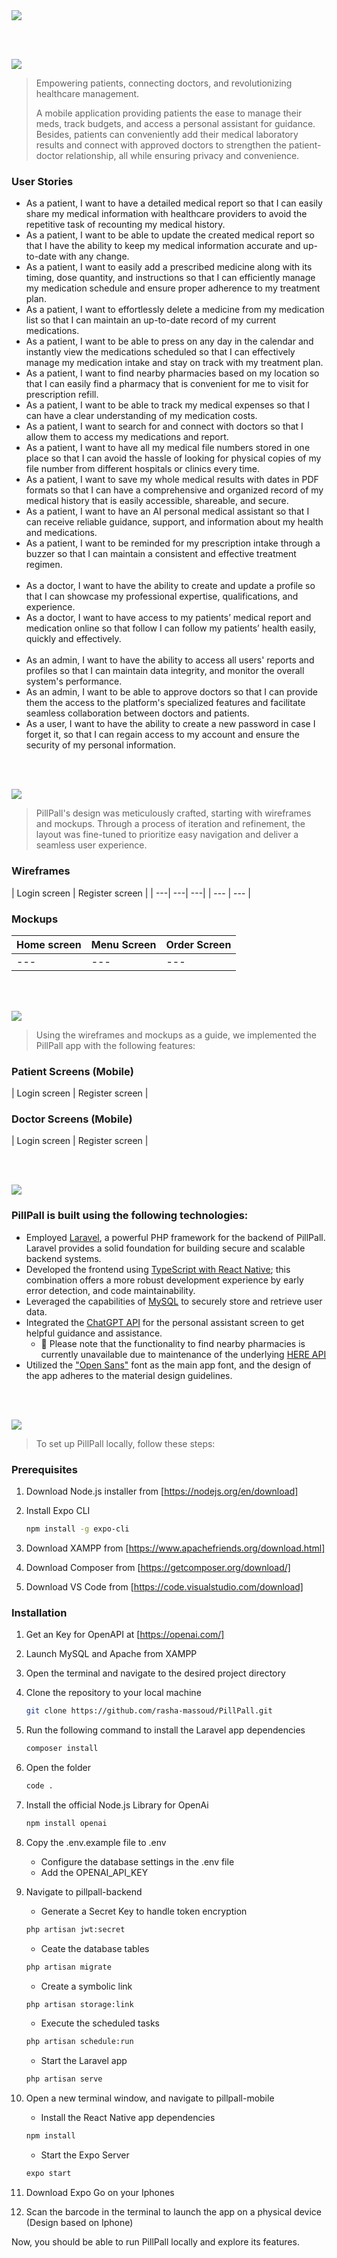 <img src="./readme/title1.svg"/>

<br><br>

<!-- project philosophy -->
<img src="./readme/title2.svg"/>

> Empowering patients, connecting doctors, and revolutionizing healthcare management.
>
>A mobile application providing patients the ease to manage their meds, track budgets, and access a personal assistant for guidance. Besides, patients can conveniently add their medical laboratory results and connect with approved doctors to strengthen the patient-doctor relationship, all while ensuring privacy and convenience.

### User Stories
- As a patient, I want to have a detailed medical report so that I can easily share my medical information with healthcare providers to avoid the repetitive task of recounting my medical history.
- As a patient, I want to be able to update the created medical report so that I have the ability to keep my medical information accurate and up-to-date with any change.
- As a patient, I want to easily add a prescribed medicine along with its timing, dose quantity, and instructions so that I can efficiently manage my medication schedule and ensure proper adherence to my treatment plan.
- As a patient, I want to effortlessly delete a medicine from my medication list so that I can maintain an up-to-date record of my current medications.
- As a patient, I want to be able to press on any day in the calendar and instantly view the medications scheduled so that I can effectively manage my medication intake and stay on track with my treatment plan.
- As a patient, I want to find nearby pharmacies based on my location so that I can easily find a pharmacy that is convenient for me to visit for prescription refill.
- As a patient, I want to be able to track my medical expenses so that I can have a clear understanding of my medication costs.
- As a patient, I want to search for and connect with doctors so that I allow them to access my medications and report.
- As a patient, I want to have all my medical file numbers stored in one place so that I can avoid the hassle of looking for physical copies of my file number from different hospitals or clinics every time.
- As a patient, I want to save my whole medical results with dates in PDF formats so that I can have a comprehensive and organized record of my medical history that is easily accessible, shareable, and secure.
- As a patient, I want to have an AI personal medical assistant so that I can receive reliable guidance, support, and information about my health and medications.
- As a patient, I want to be reminded for my prescription intake through a buzzer so that I can maintain a consistent and effective treatment regimen.
<br><br>
- As a doctor, I want to have the ability to create and update a profile so that I can showcase my professional expertise, qualifications, and experience.
- As a doctor, I want to have access to my patients’ medical report and medication online so that follow I can follow my patients’ health easily, quickly and effectively.
<br><br>
- As an admin, I want to have the ability to access all users' reports and profiles so that I can maintain data integrity, and monitor the overall system's performance.
- As an admin, I want to be able to approve doctors so that I can provide them the access to the platform's specialized features and facilitate seamless collaboration between doctors and patients. 
- As a user, I want to have the ability to create a new password in case I forget it, so that I can regain access to my account and ensure the security of my personal information.

<br><br>

<!-- Prototyping -->
<img src="./readme/title3.svg"/>

> PillPall's design was meticulously crafted, starting with wireframes and mockups. Through a process of iteration and refinement, the layout was fine-tuned to prioritize easy navigation and deliver a seamless user experience.

### Wireframes
| Login screen  | Register screen |
| ---| ---| ---|
| --- | --- |

### Mockups
| Home screen  | Menu Screen | Order Screen |
| ---| ---| ---|
| ---| ---| ---|

<br><br>

<!-- Implementation -->
<img src="./readme/title4.svg"/>

> Using the wireframes and mockups as a guide, we implemented the PillPall app with the following features:

### Patient Screens (Mobile)
| Login screen  | Register screen | 


### Doctor Screens (Mobile)
| Login screen  | Register screen |

<br><br>

<!-- Tech stack -->
<img src="./readme/title5.svg"/>

###  PillPall is built using the following technologies:
- Employed [Laravel](https://laravel.com/), a powerful PHP framework for the backend of PillPall. Laravel provides a solid foundation for building secure and scalable backend systems. 
- Developed the frontend using [TypeScript with React Native](https://reactnative.dev/docs/typescript); this combination offers a more robust development experience by early error detection, and code maintainability.
- Leveraged the capabilities of [MySQL](https://dev.mysql.com/doc/) to securely store and retrieve user data. 
- Integrated the [ChatGPT API](https://openai.com/) for the personal assistant screen to get helpful guidance and assistance.
  - 🚨  Please note that the functionality to find nearby pharmacies is currently unavailable due to maintenance of the underlying [HERE API](https://developer.here.com/)
- Utilized the ["Open Sans"](https://fonts.google.com/specimen/Open+Sans) font as the main app font, and the design of the app adheres to the material design guidelines.


<br><br>

<!-- How to run -->
<img src="./readme/title6.svg"/>

> To set up PillPall locally, follow these steps:

### Prerequisites

1. Download Node.js installer from [https://nodejs.org/en/download]

2. Install Expo CLI 
    ```sh
    npm install -g expo-cli
    ```
    
3. Download XAMPP from [https://www.apachefriends.org/download.html]

4. Download Composer from [https://getcomposer.org/download/]

5. Download VS Code from [https://code.visualstudio.com/download]


### Installation

1. Get an Key for OpenAPI at [https://openai.com/] 

2. Launch MySQL and Apache from XAMPP

3. Open the terminal and navigate to the desired project directory

4. Clone the repository to your local machine
    ```sh
    git clone https://github.com/rasha-massoud/PillPall.git
    ```

5. Run the following command to install the Laravel app dependencies
    ```sh
    composer install
    ```

6. Open the folder
    ```sh
    code .
    ```

8. Install the official Node.js Library for OpenAi
    ```sh
    npm install openai
    ```

7. Copy the .env.example file to .env
    * Configure the database settings in the .env file
    * Add the OPENAI_API_KEY

8. Navigate to pillpall-backend 
    * Generate a Secret Key to handle token encryption
    ```sh
    php artisan jwt:secret
    ```

    * Ceate the database tables
    ```sh
    php artisan migrate
    ```

    * Create a symbolic link 
    ```sh
    php artisan storage:link
    ```

     * Execute the scheduled tasks
    ```sh
    php artisan schedule:run
    ```

    * Start the Laravel app
    ```sh
    php artisan serve
    ```

9. Open a new terminal window, and navigate to pillpall-mobile
    * Install the React Native app dependencies
    ```sh
    npm install
    ```

    * Start the Expo Server
    ```sh
    expo start
    ```
10. Download Expo Go on your Iphones

11. Scan the barcode in the terminal to launch the app on a physical device (Design based on Iphone) 

Now, you should be able to run PillPall locally and explore its features.